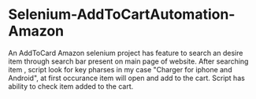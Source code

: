 # Selenium-AddToCartAutomation-Amazon
An AddToCard Amazon selenium project has feature to search an desire item through search bar present on main page of website. After searching item , script look for key pharses in my case
"Charger for iphone and Android", at first occurance item will open and add to the cart. Script has ability to check item added to the cart.
